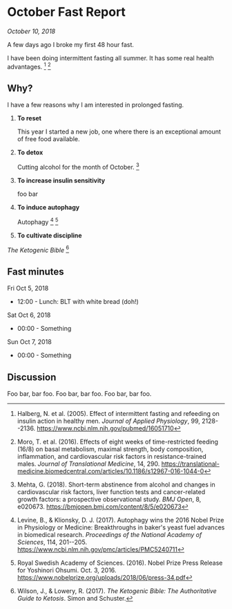 October Fast Report
===============================================================================

*October 10, 2018*

A few days ago I broke my first 48 hour fast.

I have been doing intermittent fasting all summer.
It has some real health advantages. [^Halberg2005] [^Moro2016]

[^Halberg2005]: Halberg, N. et al. (2005). Effect of intermittent fasting and refeeding on insulin action in healthy men. *Journal of Applied Physiology*, 99, 2128--2136. <https://www.ncbi.nlm.nih.gov/pubmed/16051710>
[^Moro2016]: Moro, T. et al. (2016). Effects of eight weeks of time-restricted feeding (16/8) on basal metabolism, maximal strength, body composition, inflammation, and cardiovascular risk factors in resistance-trained males. *Journal of Translational Medicine*, 14, 290. <https://translational-medicine.biomedcentral.com/articles/10.1186/s12967-016-1044-0>
[^Mihaylova2018]: Mihaylova, M.M. et al. (2018). Fasting activates fatty acid oxidation to enhance intestinal stem cell function during homeostasis and aging. *Cell Stem Cell*, 22, 769--778. <https://www.cell.com/cell-stem-cell/fulltext/S1934-5909(18)30163-2>
[^Gasmi2018]: Gasmi, M. et al. (2018). Time-restricted feeding influences immune responses without compromising muscle performance in older men. *Nutrition*, 51, 29--37. <https://www.ncbi.nlm.nih.gov/pubmed/29571007>



Why?
-------------------------------------------------------------------------------

I have a few reasons why I am interested in prolonged fasting.

1.  **To reset**

    This year I started a new job, one where there is an exceptional amount of free food available. 

2.  **To detox**

    Cutting alcohol for the month of October. [^Mehta2018]

3.  **To increase insulin sensitivity**

    foo bar

4.  **To induce autophagy**

    Autophagy [^Levine2017] [^Royal2016]

4.  **To cultivate discipline**

*The Ketogenic Bible* [^Wilson2017]


[^Levine2017]: Levine, B., & Klionsky, D. J. (2017). Autophagy wins the 2016 Nobel Prize in Physiology or Medicine: Breakthroughs in baker's yeast fuel advances in biomedical research. *Proceedings of the National Academy of Sciences*, 114, 201--205. <https://www.ncbi.nlm.nih.gov/pmc/articles/PMC5240711>
[^Mehta2018]: Mehta, G. (2018). Short-term abstinence from alcohol and changes in cardiovascular risk factors, liver function tests and cancer-related growth factors: a prospective observational study. *BMJ Open*, 8, e020673. <https://bmjopen.bmj.com/content/8/5/e020673>
[^Royal2016]: Royal Swedish Academy of Sciences. (2016). Nobel Prize Press Release for Yoshinori Ohsumi. Oct. 3, 2016. <https://www.nobelprize.org/uploads/2018/06/press-34.pdf>
[^Wilson2017]: Wilson, J., & Lowery, R. (2017). *The Ketogenic Bible: The Authoritative Guide to Ketosis*. Simon and Schuster.


Fast minutes
-------------------------------------------------------------------------------

Fri Oct 5, 2018

-   12:00 - Lunch: BLT with white bread (doh!)

Sat Oct 6, 2018

-   00:00 - Something

Sun Oct 7, 2018

-   00:00 - Something


Discussion
-------------------------------------------------------------------------------

Foo bar, bar foo.
Foo bar, bar foo.
Foo bar, bar foo.


